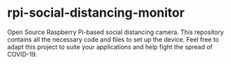# rpi-social-distancing-monitor
Open Source Raspberry Pi-based social distancing camera. This repository contains all the necessary code and files to set up the device. Feel free to adapt this project to suite your applications and help fight the spread of COVID-19.
